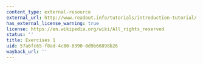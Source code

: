 ```yaml
---
content_type: external-resource
external_url: http://www.readout.info/tutorials/introduction-tutorial/
has_external_license_warning: true
license: https://en.wikipedia.org/wiki/All_rights_reserved
status: ''
title: Exercises 1
uid: 57a6fc65-f0ad-4c80-8390-0d9b66898b26
wayback_url: ''
---
```

